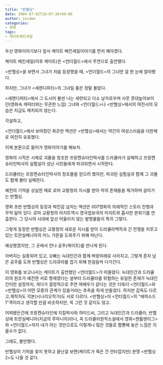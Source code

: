 ```yaml
---
title: "반헬싱"
date: 2004-07-02T10:07:39+09:00
author: jeidee
categories:
- 영화
tags:
- 케이트베킨세일
---
```


우선 영화이야기보다 앞서 케이트 베킨세일이야기를 먼저 해야겠다.

케이트 베킨세일(이후 케이트)은 <언더월드>에서 주연으로 출연했다.

<반헬싱>을 보면서 그녀가 처음 등장했을 때, <언더월드>의 그녀란 걸 한 눈에 알아봤다.

하지만, 그녀가 <세렌디피티>의 그녀일 줄은 정말 몰랐다.

<세렌디피티>에서 그 도시미 물씬 나는 세련되고 다소 날카로우며 사뭇 콧대높아보이던(영화속 캐릭터와는 무관한 느낌) 그녀와 <언더월드>나 <반헬싱>에서의 여전사의 모습은 지금도 매치되지 않는다.



각설하고,

<언더월드>에서 보여줬던 화끈한 액션은 <반헬싱>에서는 약간의 여성스러움을 더한체로 여전히 유효했다.



이제 본론으로 들어가 영화이야기를 해보자.



영화의 시작은 시체로 괴물을 창조한 프랑켄슈타인박사를 드라큘라가 살해하고 프랑켄슈타인박사의 실험실이 성난 시민들에게 파괴되면서 시작한다.

드라큘라는 프랑켄슈타인박사의 창조물을 얻으려 했지만, 파괴된 실험실과 함께 그 괴물도 함께 불타 실패한다.



예전의 기억을 상실한 채로 로마 교황청의 지시를 받아 악의 존재들을 제거하며 살아가는 반헬싱.

영화 초반 반헬싱의 등장과 박진감 넘치는 액션은 007영화의 의례적인 스토리 진행과 무척 닮아 있다. 로마 교황청의 아지트역시 영국첩보국의 아지트와 흡사한 분위기를 연출한다. 그 당시의 시대에 앞선 어울리지 않는 발명물들이 특히 그렇다.


그렇게 등장한 반헬싱은 교황청의 새로운 지시를 받아 드라큘라백작과 긴 전쟁을 치루고 있는 트란실베니아의 어느 가문을 도와주기 위해 떠난다.

예상했겠지만, 그 곳에서 안나 공주(케이트)를 만나게 된다.

아버지는 실종되어 있고, 오빠는 늑대인간과 함께 벼랑아래로 사라지고, 그렇게 혼자 남은 공주를 도와 반헬싱은 드라큐라를 잡기 위해 한걸음씩 다가간다.



이 영화를 보고나서는 케이트가 출연했던 <언더월드>가 떠올랐다. 늑대인간과 드라큘라의 원조가 예전엔 서로 형제였다는 설부터 드라큘라를 위협하는 유일한 존재가 늑대인간이란 설정까지, 게다가 결정적으로 주연 여배우가 같다는 것은 더욱더 <언더월드>와 <반헬싱>이 어떤 모종의 관계가 있을거라는 추측을 하게 만들었다. 하지만 감독도 다르고,제작자도 각본(시나리오작가)도 서로 다르다. <반헬싱>이 <언더월드>의 "에피소드 1"격이라고 생각할 만큼 비슷하지만, 꼭 그런 것 같지도 않고.



어찌됐든간에 프랑켄슈타인에 지킬박사와 하이드씨, 그리고 늑대인간과 드라큘라, 반헬싱에 트란실베니아(지금의 루마니아)라니, 꼭 드라큘라원작소설에서 영화<젠틀맨리그>와 <언더월드>까지 내가 아는 것만으로도 이렇게나 많은 것들로 짬뽕해 놓은 느낌은 지울수가 없다.



그래도, 볼만했다.

반헬싱이 기억을 찾지 못하고 끝난걸 보면(케이트가 죽은 건 안타깝지만) 분명 <반헬싱2>도 나올 것 같다.
